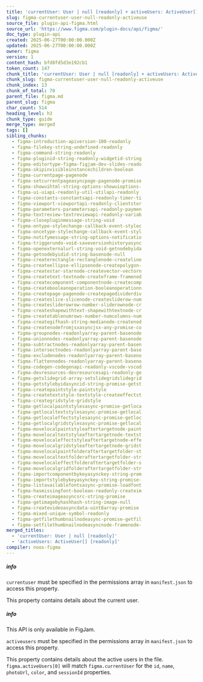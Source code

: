 ```yaml
---
title: 'currentUser: User | null [readonly] + activeUsers: ActiveUser[] [readonly]'
slug: figma-currentuser-user-null-readonly-activeuse
source_file: plugin-api-figma.html
source_url: 'https://www.figma.com/plugin-docs/api/figma/'
doc_type: plugin-api
created: 2025-06-27T00:00:00.000Z
updated: 2025-06-27T00:00:00.000Z
owner: figma
version: 1
content_hash: bfd8fd5d3e192cb1
token_count: 147
chunk_title: 'currentUser: User | null [readonly] + activeUsers: ActiveUser[] [readonly]'
chunk_slug: figma-currentuser-user-null-readonly-activeuse
chunk_index: 13
chunk_of_total: 70
parent_file: figma.md
parent_slug: figma
char_count: 514
heading_level: h3
chunk_type: guide
merge_type: merged
tags: []
sibling_chunks:
  - figma-introduction-apiversion-100-readonly
  - figma-filekey-string-undefined-readonly
  - figma-command-string-readonly
  - figma-pluginid-string-readonly-widgetid-string
  - figma-editortype-figma-figjam-dev-slides-reado
  - figma-skipinvisibleinstancechildren-boolean
  - figma-currentpage-pagenode
  - figma-setcurrentpageasyncpage-pagenode-promise
  - figma-showuihtml-string-options-showuioptions-
  - figma-ui-uiapi-readonly-util-utilapi-readonly
  - figma-constants-constantsapi-readonly-timer-ti
  - figma-viewport-viewportapi-readonly-clientstor
  - figma-parameters-parametersapi-readonly-paymen
  - figma-textreview-textreviewapi-readonly-variab
  - figma-closepluginmessage-string-void
  - figma-ontype-stylechange-callback-event-stylec
  - figma-oncetype-stylechange-callback-event-styl
  - figma-notifymessage-string-options-notificatio
  - figma-triggerundo-void-saveversionhistoryasync
  - figma-openexternalurl-string-void-getnodebyida
  - figma-getnodebyidid-string-basenode-null
  - figma-createrectangle-rectanglenode-createline
  - figma-createellipse-ellipsenode-createpolygon-
  - figma-createstar-starnode-createvector-vectorn
  - figma-createtext-textnode-createframe-framenod
  - figma-createcomponent-componentnode-createcomp
  - figma-createbooleanoperation-booleanoperationn
  - figma-createpage-pagenode-createpagedividerdiv
  - figma-createslice-slicenode-createsliderow-num
  - figma-createsliderowrow-number-sliderownode-cr
  - figma-createshapewithtext-shapewithtextnode-cr
  - figma-createtablenumrows-number-numcolumns-num
  - figma-creategifhash-string-medianode-createnod
  - figma-createnodefromjsxasyncjsx-any-promise-co
  - figma-groupnodes-readonlyarray-parent-basenode
  - figma-unionnodes-readonlyarray-parent-basenode
  - figma-subtractnodes-readonlyarray-parent-basen
  - figma-intersectnodes-readonlyarray-parent-base
  - figma-excludenodes-readonlyarray-parent-baseno
  - figma-flattennodes-readonlyarray-parent-baseno
  - figma-codegen-codegenapi-readonly-vscode-vscod
  - figma-devresources-devresourcesapi-readonly-ge
  - figma-getslidegrid-array-setslidegridslidegrid
  - figma-getstylebyidasyncid-string-promise-getst
  - figma-createpaintstyle-paintstyle
  - figma-createtextstyle-textstyle-createeffectst
  - figma-creategridstyle-gridstyle
  - figma-getlocalpaintstylesasync-promise-getloca
  - figma-getlocaltextstylesasync-promise-getlocal
  - figma-getlocaleffectstylesasync-promise-getloc
  - figma-getlocalgridstylesasync-promise-getlocal
  - figma-movelocalpaintstyleaftertargetnode-paint
  - figma-movelocaltextstyleaftertargetnode-textst
  - figma-movelocaleffectstyleaftertargetnode-effe
  - figma-movelocalgridstyleaftertargetnode-gridst
  - figma-movelocalpaintfolderaftertargetfolder-st
  - figma-movelocaltextfolderaftertargetfolder-str
  - figma-movelocaleffectfolderaftertargetfolder-s
  - figma-movelocalgridfolderaftertargetfolder-str
  - figma-importcomponentbykeyasynckey-string-prom
  - figma-importstylebykeyasynckey-string-promise-
  - figma-listavailablefontsasync-promise-loadfont
  - figma-hasmissingfont-boolean-readonly-createim
  - figma-createimageasyncsrc-string-promise
  - figma-getimagebyhashhash-string-image-null
  - figma-createvideoasyncdata-uint8array-promise
  - figma-mixed-unique-symbol-readonly
  - figma-getfilethumbnailnodeasync-promise-getfil
  - figma-setfilethumbnailnodeasyncnode-framenode-
merged_titles:
  - 'currentUser: User | null [readonly]'
  - 'activeUsers: ActiveUser[] [readonly]'
compiler: noos-figma
---
```


##### info

`currentuser` must be specified in the permissions array in `manifest.json` to access this property.

This property contains details about the current user.

##### info

This API is only available in FigJam.

`activeusers` must be specified in the permissions array in `manifest.json` to access this property.

This property contains details about the active users in the file. `figma.activeUsers[0]` will match `figma.currentUser` for the `id`, `name`, `photoUrl`, `color`, and `sessionId` properties.
